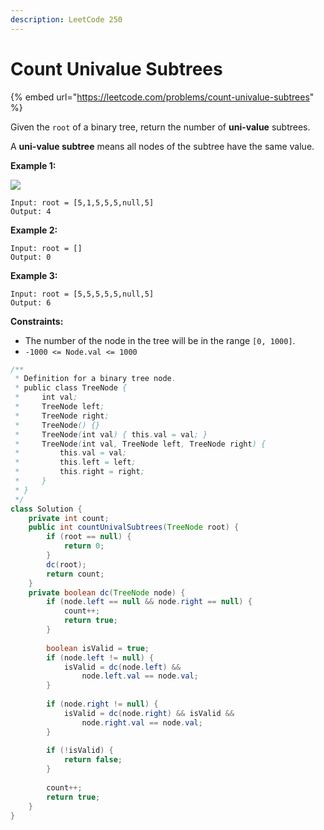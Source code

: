 ```yaml
---
description: LeetCode 250
---
```


# Count Univalue Subtrees

{% embed url="https://leetcode.com/problems/count-univalue-subtrees" %}

Given the `root` of a binary tree, return the number of **uni-value** subtrees.

A **uni-value subtree** means all nodes of the subtree have the same value.

&#x20;

**Example 1:**

![](https://assets.leetcode.com/uploads/2020/08/21/unival\_e1.jpg)

```
Input: root = [5,1,5,5,5,null,5]
Output: 4
```

**Example 2:**

```
Input: root = []
Output: 0
```

**Example 3:**

```
Input: root = [5,5,5,5,5,null,5]
Output: 6
```

&#x20;

**Constraints:**

* The number of the node in the tree will be in the range `[0, 1000]`.
* `-1000 <= Node.val <= 1000`

```java
/**
 * Definition for a binary tree node.
 * public class TreeNode {
 *     int val;
 *     TreeNode left;
 *     TreeNode right;
 *     TreeNode() {}
 *     TreeNode(int val) { this.val = val; }
 *     TreeNode(int val, TreeNode left, TreeNode right) {
 *         this.val = val;
 *         this.left = left;
 *         this.right = right;
 *     }
 * }
 */
class Solution {
    private int count;
    public int countUnivalSubtrees(TreeNode root) {
        if (root == null) {
            return 0;
        }
        dc(root);
        return count;
    }
    private boolean dc(TreeNode node) {
        if (node.left == null && node.right == null) {
            count++;
            return true;
        }
        
        boolean isValid = true;
        if (node.left != null) {
            isValid = dc(node.left) && 
                node.left.val == node.val;
        }
        
        if (node.right != null) {
            isValid = dc(node.right) && isValid &&
                node.right.val == node.val;
        }
        
        if (!isValid) {
            return false;
        }
        
        count++;
        return true;
    }
}
```
